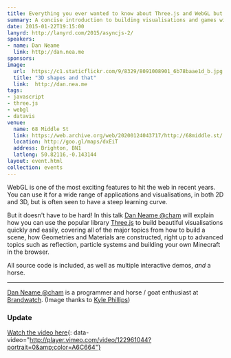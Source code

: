 ```yaml
---
title: Everything you ever wanted to know about Three.js and WebGL but were afraid to ask
summary: A concise introduction to building visualisations and games with Three.js, from absolute beginner to particle Lord / Dutchess
date: 2015-01-22T19:15:00
lanyrd: http://lanyrd.com/2015/asyncjs-2/
speakers:
- name: Dan Neame
  link: http://dan.nea.me
sponsors:
image:
  url:  https://c1.staticflickr.com/9/8329/8091008901_6b78baae1d_b.jpg
  title: "3D shapes and that"
  link:  http://dan.nea.me
tags:
- javascript
- three.js
- webgl
- datavis
venue:
  name: 68 Middle St
  link: https://web.archive.org/web/20200124043717/http://68middle.st/
  location: http://goo.gl/maps/dxEiT
  address: Brighton, BN1
  latlong: 50.82116,-0.143144
layout: event.html
collection: events
---
```


WebGL is one of the most exciting features to hit the web in recent years. You can use it for a wide range of applications and visualisations, in both 2D and 3D, but is often seen to have a steep learning curve.

But it doesn't have to be hard! In this talk [Dan Neame @cham](https://twitter.com/cham) will explain how you can use the popular library [Three.js](http://threejs.org) to build beautiful visualisations quickly and easily, covering all of the major topics from how to build a scene, how Geometries and Materials are constructed, right up to advanced topics such as reflection, particle systems and building your own Minecraft in the browser.

All source code is included, as well as multiple interactive demos, _and_ a horse.

***
[Dan Neame @cham](https://twitter.com/cham) is a programmer and horse / goat enthusiast at [Brandwatch](http://www.brandwatch.com).
(Image thanks to [Kyle Phillips](https://www.flickr.com/photos/hapticdata/8091008901))

### Update

[Watch the video here](https://vimeo.com/122961044){: data-video="http://player.vimeo.com/video/122961044?portrait=0&amp;color=A6C664"}
